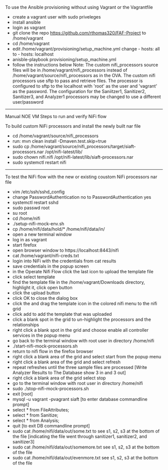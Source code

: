 To use the Ansible provisioning without using Vagrant or the Vagrantfile

- create a vagrant user with sudo priveleges
- install ansible
- login as vagrant
- git clone the repo https://github.com/rthomas320/FAF-Project to /home/vagrant
- cd /home/vagrant
- edit /home/vagrant/provisioning/setup_machine.yml change - hosts: all to - hosts: localhost
- anisble-playbook provisioning/setup_machine.yml
- follow the instructions below
Note: The custom nifi_processors source files will be in /home/vagrant/nifi_processors instead
 of /home/vagrant/source/nifi_processors as in the OVA.
 The custom nifi processors use sftp to pass and retrieve files. The processor is configured to
 sftp to the localhost with 'root' as the user and 'vagrant' as the password.  The configuration
 for the Saniitzer1, Sanitizer2, Sanitizer3, and Analyzer1 processors may be changed to use
 a different user/password
---

Manual NOE VM Steps to run and verify NiFi flow

To build custom NiFi processors and install the newly built nar file

- cd /home/vagrant/source/nifi_processors
- run: mvn clean install -Dmaven.test.skip=true
- sudo cp /home/vagrant/source/nifi_processors/target/siaft-processors.nar /opt/nifi-latest/lib/
- sudo chown nifi.nifi /opt/nifi-latest/lib/siaft-processors.nar
- sudo systemctl restart nifi

---

To test the NiFi flow with the new or existing coustom NiFi processors nar file

- vim /etc/ssh/sshd_config
- change PasswordAuthentication no to PasswordAuthentication yes
- systemctl restart sshd
- sudo passwd root
- su root
- cd /home/nifi
- ./setup-nifi-mock-env.sh
- cp /home/nifi/data/hold/\* /home/nifi/data/in/
- open a new terminal window
- log in as vagrant
- start firefox
- open browser window to https://localhost:8443/nifi
- cat /home/vagrant/nifi-creds.txt
- login into NiFi with the credentials from cat results
- save credentials in the popup screen
- in the Operate Nifi Flow click the last icon to upload the template file
- click select template
- find the template file in the /home/vagrant/Downloads directory, highlight it, click open button
- click the upload button
- click OK to close the dialog box
- click the and drag the template icon in the colored nifi menu to the nifi grid
- click add to add the template that was uploaded
- click a blank spot in the grid to un-highlight the processors and the relationships
- right click a blank spot in the grid and choose enable all controller services in the popup menu
- go back to the terminal window with root user in directory /home/nifi
- ./start-nifi-mock-processors.sh
- return to nifi flow in the firefox browser
- right click a blank area of the grid and select start from the popup menu
- right click a blank area of the grid and select refresh
- repeat refreshes until the three sample files are processed
  [Write Analyzer Results to The Database show 3 in and 3 out]
- right click a blank area of the grid select stop
- go to the terminal window with root user in directory /home/nifi
- sudo ./stop-nifi-mock-processors.sh
- exit [root]
- mysql -u vagrant -pvagrant siaft [to enter database commandline prompt]
- select \* from FileAttributes;
- select \* from Sanitize;
- select \* from Analysis;
- quit [to exit DB commandline prompt]
- sudo cat /home/nifi/data/out/some.txt to see s1, s2, s3 at the bottom of the file
  [indicating the file went through sanitizer1, sanitizer2, and sanitizer3]
- sudo cat /home/nifi/data/out/somemore.txt see s1, s2, s3 at the bottom of the file
- sudo cat /home/nifi/data/out/evenmore.txt see s1, s2, s3 at the bottom of the file
